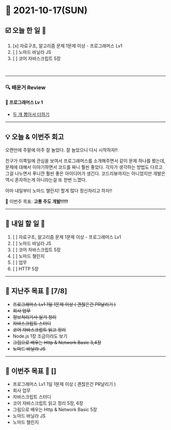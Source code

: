 # 📆 2021-10-17(SUN)
## ☑️ 오늘 한 일 📑
1. [x] 자료구조, 알고리즘 문제 1문제 이상 - 프로그래머스 Lv1
2. [ ] 노마드 바닐라 JS
3. [ ] 코어 자바스크립트 5장 
<br>

***

### 🔍️ 배운거 Review 

#### 🌈 프로그래머스 Lv 1 
- [두 개 뽑아서 더하기](https://github.com/Kyuwon53/Python-algorithm/tree/main/programmers/Level1/%EB%91%90%20%EA%B0%9C%20%EB%BD%91%EC%95%84%EC%84%9C%20%EB%8D%94%ED%95%98%EA%B8%B0)
***

## 💡  오늘 & 이번주 회고 

오랜만에 주말에 아주 잘 놀았다. 잘 놀았으니 다시 시작하자!!

친구가 이쪽일에 관심을 보여서 프로그래머스를 소개해주면서 같이 문제 하나를 봤는데, 문제에 대해서 이야기하면서 코드를 짜니 훨씬 좋았다.
각자가 생각하는 방법도 다르고 그걸 나누면서 푸니깐 훨씬 좋은 아이디어가 생긴다. 코드리뷰까지는 아니었지만 개발은 역시 혼자하는게 아니라는걸 또 한번 느꼈다. 

아마 내일부터 노마드 챌린지! 할게 많다 정신차리고 하자!! 

🎯 이번주 목표: **고통 주도 개발!!!!!** 

***

## 🎯 내일 할 일 🎯
1. [ ] 자료구조, 알고리즘 문제 1문제 이상 - 프로그래머스 Lv1
2. [ ] 노마드 바닐라 JS
3. [ ] 코어 자바스크립트 5장 
4. [ ] 노마드 챌린지
5. [ ] 업무
6. [ ] HTTP 5장 


***
## 🏁 지난주 목표 🏁 [7/8]
- ~~프로그래머스 Lv1 1일 1문제 이상 ( 괜찮은건 PR날리기 )~~
- ~~회사 업무~~ 
- ~~정보처리기사 실기 정리~~
- ~~자바스크립트 스터디~~ 
- ~~코어 자바스크립트 읽고 정리~~
- Node.js 1장 조금이라도 보기 
- ~~그림으로 배우는 Http & Network Basic 3,4장~~
- ~~노마드 바닐라 JS~~ 

***
## 🏁 이번주 목표 🏁 []
- 프로그래머스 Lv1 1일 1문제 이상 ( 괜찮은건 PR날리기 )
- 회사 업무 
- 자바스크립트 스터디 
- 코어 자바스크립트 읽고 정리 5장, 6장
- 그림으로 배우는 Http & Network Basic 5장
- 노마드 바닐라 JS
- 노마드 챌린지

